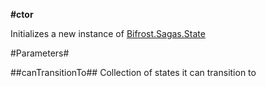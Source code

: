 **#ctor**

Initializes a new instance of [Bifrost.Sagas.State](Bifrost.Sagas.State)

#Parameters#


##canTransitionTo##
Collection of states it can transition to
